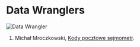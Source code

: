 # Data Wranglers

![Data Wrangler](https://raw.github.com/nosql/data-refine/master/images/data-wrangler.jpg)

1. Michał Mroczkowski, [Kody pocztowe sejmometr](https://github.com/misiom1/sejmometr/blob/master/README.md).
